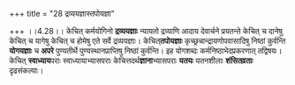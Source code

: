 +++
title = "28 द्रव्ययज्ञास्तपोयज्ञा"

+++
।।4.28।। केचित् कर्मयोगिनो **द्रव्ययज्ञाः** न्यायतो द्रव्याणि आदाय
देवार्चने प्रयतन्ते केचित् च दानेषु केचित् च यागेषु केचित् च होमेषु एते
सर्वे द्रव्ययज्ञाः। केचित्**तपोयज्ञाः** कृच्छ्रचान्द्रायणोपवासादिषु
निष्ठां कुर्वन्ति **योगयज्ञाः** च **अपरे** पुण्यतीर्थे
पुण्यस्थानप्राप्तिषु निष्ठां कुर्वन्ति। इह योगशब्दः
कर्मनिष्ठाभेदप्रकरणात् तद्विषयः। केचित् **स्वाध्याय**पराः
स्वाध्यायाभ्यासपराः केचित्तदर्थ**ज्ञाना**भ्यासपराः **यतयः** यतनशीलाः
**शंसितव्रताः** दृढसंकल्पाः।

